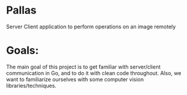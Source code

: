 # Pallas
Server Client application to perform operations on an image remotely

# Goals:
The main goal of this project is to get familiar with server/client communication in Go, and to do it with clean code throughout.
Also, we want to familiarize ourselves with some computer vision libraries/techniques.
